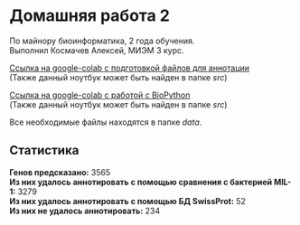 # Домашняя работа 2
По майнору биоинформатика, 2 года обучения.  
Выполнил Космачев Алексей, МИЭМ 3 курс.  

[Ссылка на google-colab с подготовкой файлов для аннотации](https://colab.research.google.com/drive/1X_b4wPr3F9knmngVnIPC-p25ng_MJUnN?usp=sharing)  
(Также данный ноутбук может быть найден в папке *src*)

[Ссылка на google-colab с работой с BioPython](https://colab.research.google.com/drive/1Ye75dhUSKTeJDH2bwhCQf3mQzZEr7_Qj?usp=sharing)  
(Также данный ноутбук может быть найден в папке *src*)

Все необходимые файлы находятся в папке *data*.  

## Статистика

**Генов предсказано:** 3565  
**Из них удалось аннотировать с помощью сравнения с бактерией MIL-1:** 3279  
**Из них удалось аннотировать с помощью БД SwissProt:** 52  
**Из них не удалось аннотировать:** 234

